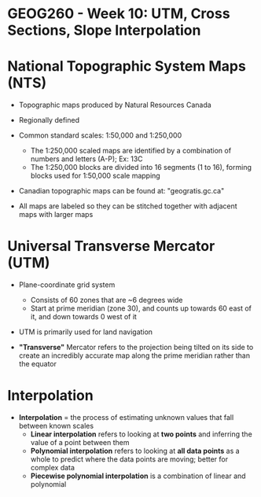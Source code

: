 # GEOG260 - Week 10: UTM, Cross Sections, Slope Interpolation

# National Topographic System Maps (NTS)
- Topographic maps produced by Natural Resources Canada
- Regionally defined
- Common standard scales: 1:50,000 and 1:250,000
    - The 1:250,000 scaled maps are identified by a combination of numbers and letters (A-P); Ex: 13C
    - The 1:250,000 blocks are divided into 16 segments (1 to 16), forming blocks used for 1:50,000 scale mapping

- Canadian topographic maps can be found at: "geogratis.gc.ca"

- All maps are labeled so they can be stitched together with adjacent maps with larger maps

# Universal Transverse Mercator (UTM)
- Plane-coordinate grid system
    - Consists of 60 zones that are ~6 degrees wide
    - Start at prime meridian (zone 30), and counts up towards 60 east of it, and down towards 0 west of it

- UTM is primarily used for land navigation
- **"Transverse"** Mercator refers to the projection being tilted on its side to create an incredibly accurate map along the prime meridian rather than the equator

# Interpolation
- **Interpolation** = the process of estimating unknown values that fall between known scales
    - **Linear interpolation** refers to looking at **two points** and inferring the value of a point between them
    - **Polynomial interpolation** refers to looking at **all data points** as a whole to predict where the data points are moving; better for complex data
    - **Piecewise polynomial interpolation** is a combination of linear and polynomial